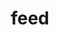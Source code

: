 ---
# Feel free to add content and custom Front Matter to this file.
# To modify the layout, see https://jekyllrb.com/docs/themes/#overriding-theme-defaults

layout: feed
title: feed
---